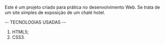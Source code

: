 Este é um projeto criado para prática no desenvolvimento Web. Se trata de um site simples de exposição de um chalé hotel.

-- TECNOLOGIAS USADAS --

1. HTML5;
2. CSS3.